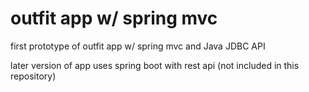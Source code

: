 # outfit app w/ spring mvc

first prototype of outfit app w/ spring mvc and Java JDBC API

later version of app uses spring boot with rest api (not included in this repository)
